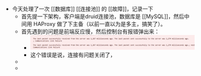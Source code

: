 - 今天处理了一次 [[数据库]] [[连接池]] 的 [[故障]]，记录一下
	- 首先提一下架构，客户端是druid连接池，数据库是 [[MySQL]]，然后中间用 HAProxy 做了下主备（以前一直以为是多主，搞笑了）。
	- 首先遇到的问题是前端反应慢，然后控制台有报错弹出来：
		- ![image.png](../assets/image_1719053194254_0.png)
		- 这个错误是说，连接有问题关闭了，
	-
	-
